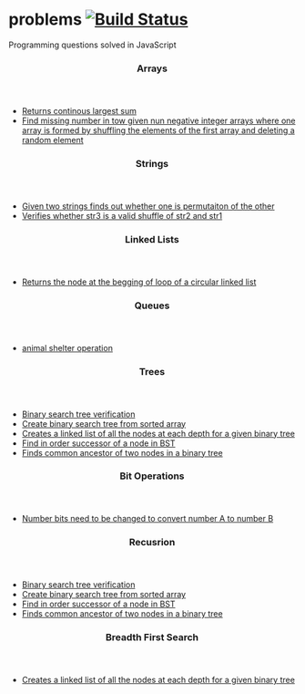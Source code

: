 # problems [![Build Status](https://travis-ci.org/snatesan/problems.svg?branch=master)](https://travis-ci.org/snatesan/problems)

Programming questions solved in JavaScript 

<section>
	<header>
		<h3>Arrays</h3>
	</header>
	<ul>
		<li>
			<a href="lib/continouslargestsum.js">Returns continous largest sum</a>
		</li>
		<li>
			<a href="lib/findmissingnumber.js">Find missing number in tow given nun negative integer arrays where one array is formed by shuffling the elements of the first array and deleting a random element</a>
		</li>
	</ul>
</section>

<section>
	<header>
		<h3>Strings</h3>
	</header>
	<ul>
		<li>
			<a href="lib/arestringspermutation.js">Given two strings finds out whether one is permutaiton of the other</a>
		</li>
		<li>
			<a href="lib/combinetwostrings.js">Verifies whether str3 is a valid shuffle of str2 and str1</a>
		</li>
	</ul>
</section>

<section>
	<header>
		<h3>Linked Lists</h3>
	</header>
	<ul>
		<li>
			<a href="lib/findcyclelistloopbeginning.js">Returns the node at the begging of loop of a circular linked list</a>
		</li>
	</ul>
</section>

<section>
<header>
	<h3>Queues</h3>
</header>
	<ul>
		<li>
			<a href="lib/animalshelter.js">animal shelter operation</a>
		</li>
	</ul>
</section>

<section>
	<header>
		<h3>Trees</h3>
	</header>
	<ul>
		<li>
			<a href="lib/binarysearchtreecheck.js">Binary search tree verification</a>
		</li>
		<li>
			<a href="lib/createbstfromsortedarray.js">Create binary search tree from sorted array</a>
		</li>
		<li>
			<a href="lib/createlistfromtree.js">Creates a linked list of all the nodes at each depth for a given binary tree</a>
		</li>
		<li>
			<a href="lib/findbstionordernextnode.js">Find in order successor of a node in BST</a>
		</li>
		<li>
			<a href="lib/findcommonancestoroftreenodes.j">Finds common ancestor of two nodes in a binary tree</a>
		</li>
	</ul>
</section>

<section>
	<header>
		<h3>Bit Operations</h3>
	</header>
	<ul>
		<li>
			<a href="lib/bitswaprequired.js">Number bits need to be changed to convert number A to number B</a>
		</li>
	</ul>
</section>

<section>
	<header>
		<h3>Recusrion</h3>
	</header>
	<ul>
		<li>
			<a href="lib/binarysearchtreecheck.js">Binary search tree verification</a>
		</li>
		<li>
			<a href="lib/createbstfromsortedarray.js">Create binary search tree from sorted array</a>
		</li>
		<li>
			<a href="lib/findbstionordernextnode.js">Find in order successor of a node in BST</a>
		</li>
		<li>
			<a href="lib/findcommonancestoroftreenodes.j">Finds common ancestor of two nodes in a binary tree</a>
		</li>
	</ul>
</section>

<section>
	<header>
		<h3>Breadth First Search</h3>
	</header>
	<ul>
		<li>
			<a href="lib/createlistfromtree.js">Creates a linked list of all the nodes at each depth for a given binary tree</a>
		</li>
	</ul>
</section>
